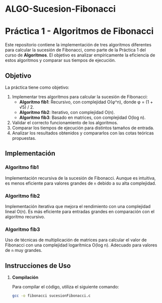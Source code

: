 # ALGO-Sucesion-Fibonacci
# Práctica 1 - Algoritmos de Fibonacci

Este repositorio contiene la implementación de tres algoritmos diferentes para calcular la sucesión de Fibonacci, como parte de la Práctica 1 del curso de **Algoritmos**. El objetivo es analizar empíricamente la eficiencia de estos algoritmos y comparar sus tiempos de ejecución.



## Objetivo

La práctica tiene como objetivo:
1. Implementar tres algoritmos para calcular la sucesión de Fibonacci:
   - **Algoritmo fib1**: Recursivo, con complejidad O(φ^n), donde φ = (1 + √5) / 2.
   - **Algoritmo fib2**: Iterativo, con complejidad O(n).
   - **Algoritmo fib3**: Basado en matrices, con complejidad O(log n).
2. Validar el correcto funcionamiento de los algoritmos.
3. Comparar los tiempos de ejecución para distintos tamaños de entrada.
4. Analizar los resultados obtenidos y compararlos con las cotas teóricas propuestas.



## Implementación

### Algoritmo fib1

Implementación recursiva de la sucesión de Fibonacci. Aunque es intuitiva, es menos eficiente para valores grandes de `n` debido a su alta complejidad.

### Algoritmo fib2

Implementación iterativa que mejora el rendimiento con una complejidad lineal O(n). Es más eficiente para entradas grandes en comparación con el algoritmo recursivo.

### Algoritmo fib3

Uso de técnicas de multiplicación de matrices para calcular el valor de Fibonacci con una complejidad logarítmica O(log n). Adecuado para valores de `n` muy grandes.



## Instrucciones de Uso

1. **Compilación**

   Para compilar el código, utiliza el siguiente comando:

   ```bash
   gcc -o fibonacci sucesionFibonacci.c
